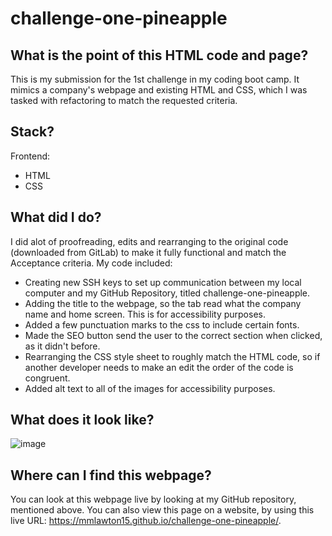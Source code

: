 # challenge-one-pineapple

## What is the point of this HTML code and page?
This is my submission for the 1st challenge in my coding boot camp. It mimics a company's webpage and existing HTML and CSS, which I was tasked with refactoring to match the requested criteria.

## Stack?
Frontend:
- HTML
- CSS

## What did I do?
I did alot of proofreading, edits and rearranging to the original code (downloaded from GitLab) to make it fully functional and match the Acceptance criteria. My code included:
- Creating new SSH keys to set up communication between my local computer and my GitHub Repository, titled challenge-one-pineapple.
- Adding the title to the webpage, so the tab read what the company name and home screen. This is for accessibility purposes.
- Added a few punctuation marks to the css to include certain fonts.
- Made the SEO button send the user to the correct section when clicked, as it didn't before.
- Rearranging the CSS style sheet to roughly match the HTML code, so if another developer needs to make an edit the order of the code is congruent.
- Added alt text to all of the images for accessibility purposes.

## What does it look like?
![image](./Assets/images/horiseonWebpage.jpg)

## Where can I find this webpage?
You can look at this webpage live by looking at my GitHub repository, mentioned above. You can also view this page on a website, by using this live URL: https://mmlawton15.github.io/challenge-one-pineapple/.